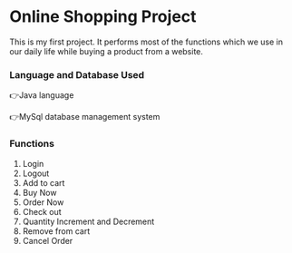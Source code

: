 # Online Shopping Project

This is my first project. It performs most of the functions which we use in our daily life while buying a product from a website.

### Language and Database Used
👉Java language

👉MySql database management system

### Functions
1. Login
2. Logout
3. Add to cart
4. Buy Now
5. Order Now
6. Check out
7. Quantity Increment and Decrement
8. Remove from cart
9. Cancel Order


